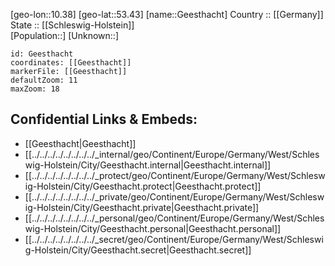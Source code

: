 ﻿---
location: [53.43,10.38] 
mapzoom: [7,12] 
mapmarker: city 
type: City
tags:
- geo/City


SpocWebEntityId: 30382
isDeleted: false
confidential: public

---
[geo-lon::10.38] 
[geo-lat::53.43] 
[name::Geesthacht] 
Country :: [[Germany]]  
State :: [[Schleswig-Holstein]]  
[Population::] 
[Unknown::] 


```leaflet
id: Geesthacht
coordinates: [[Geesthacht]] 
markerFile: [[Geesthacht]] 
defaultZoom: 11 
maxZoom: 18
```


## Confidential Links & Embeds: 
- [[Geesthacht|Geesthacht]]  
- [[../../../../../../../../_internal/geo/Continent/Europe/Germany/West/Schleswig-Holstein/City/Geesthacht.internal|Geesthacht.internal]] 
- [[../../../../../../../../_protect/geo/Continent/Europe/Germany/West/Schleswig-Holstein/City/Geesthacht.protect|Geesthacht.protect]] 
- [[../../../../../../../../_private/geo/Continent/Europe/Germany/West/Schleswig-Holstein/City/Geesthacht.private|Geesthacht.private]] 
- [[../../../../../../../../_personal/geo/Continent/Europe/Germany/West/Schleswig-Holstein/City/Geesthacht.personal|Geesthacht.personal]] 
- [[../../../../../../../../_secret/geo/Continent/Europe/Germany/West/Schleswig-Holstein/City/Geesthacht.secret|Geesthacht.secret]] 
